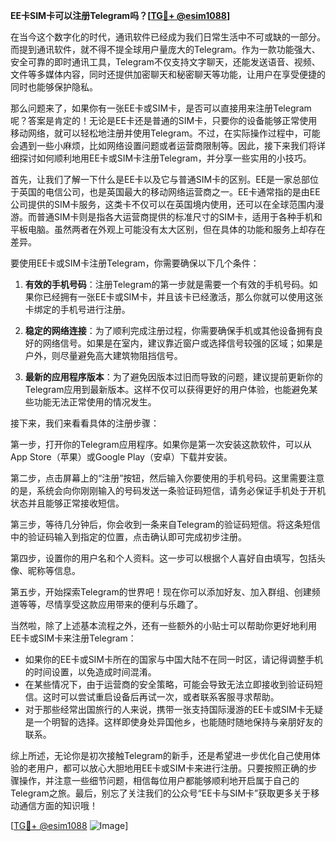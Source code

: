 **EE卡SIM卡可以注册Telegram吗？[[TG💪+ @esim1088](https://t.me/s/esim1088)]**

在当今这个数字化的时代，通讯软件已经成为我们日常生活中不可或缺的一部分。而提到通讯软件，就不得不提全球用户量庞大的Telegram。作为一款功能强大、安全可靠的即时通讯工具，Telegram不仅支持文字聊天，还能发送语音、视频、文件等多媒体内容，同时还提供加密聊天和秘密聊天等功能，让用户在享受便捷的同时也能够保护隐私。

那么问题来了，如果你有一张EE卡或SIM卡，是否可以直接用来注册Telegram呢？答案是肯定的！无论是EE卡还是普通的SIM卡，只要你的设备能够正常使用移动网络，就可以轻松地注册并使用Telegram。不过，在实际操作过程中，可能会遇到一些小麻烦，比如网络设置问题或者运营商限制等。因此，接下来我们将详细探讨如何顺利地用EE卡或SIM卡注册Telegram，并分享一些实用的小技巧。

首先，让我们了解一下什么是EE卡以及它与普通SIM卡的区别。EE是一家总部位于英国的电信公司，也是英国最大的移动网络运营商之一。EE卡通常指的是由EE公司提供的SIM卡服务，这类卡不仅可以在英国境内使用，还可以在全球范围内漫游。而普通SIM卡则是指各大运营商提供的标准尺寸的SIM卡，适用于各种手机和平板电脑。虽然两者在外观上可能没有太大区别，但在具体的功能和服务上却存在差异。

要使用EE卡或SIM卡注册Telegram，你需要确保以下几个条件：

1. **有效的手机号码**：注册Telegram的第一步就是需要一个有效的手机号码。如果你已经拥有一张EE卡或SIM卡，并且该卡已经激活，那么你就可以使用这张卡绑定的手机号进行注册。

2. **稳定的网络连接**：为了顺利完成注册过程，你需要确保手机或其他设备拥有良好的网络信号。如果是在室内，建议靠近窗户或选择信号较强的区域；如果是户外，则尽量避免高大建筑物阻挡信号。

3. **最新的应用程序版本**：为了避免因版本过旧而导致的问题，建议提前更新你的Telegram应用到最新版本。这样不仅可以获得更好的用户体验，也能避免某些功能无法正常使用的情况发生。

接下来，我们来看看具体的注册步骤：

第一步，打开你的Telegram应用程序。如果你是第一次安装这款软件，可以从App Store（苹果）或Google Play（安卓）下载并安装。

第二步，点击屏幕上的“注册”按钮，然后输入你要使用的手机号码。这里需要注意的是，系统会向你刚刚输入的号码发送一条验证码短信，请务必保证手机处于开机状态并且能够正常接收短信。

第三步，等待几分钟后，你会收到一条来自Telegram的验证码短信。将这条短信中的验证码输入到指定的位置，点击确认即可完成初步注册。

第四步，设置你的用户名和个人资料。这一步可以根据个人喜好自由填写，包括头像、昵称等信息。

第五步，开始探索Telegram的世界吧！现在你可以添加好友、加入群组、创建频道等等，尽情享受这款应用带来的便利与乐趣了。

当然啦，除了上述基本流程之外，还有一些额外的小贴士可以帮助你更好地利用EE卡或SIM卡来注册Telegram：

- 如果你的EE卡或SIM卡所在的国家与中国大陆不在同一时区，请记得调整手机的时间设置，以免造成时间混淆。
- 在某些情况下，由于运营商的安全策略，可能会导致无法立即接收到验证码短信。这时可以尝试重启设备后再试一次，或者联系客服寻求帮助。
- 对于那些经常出国旅行的人来说，携带一张支持国际漫游的EE卡或SIM卡无疑是一个明智的选择。这样即使身处异国他乡，也能随时随地保持与亲朋好友的联系。

综上所述，无论你是初次接触Telegram的新手，还是希望进一步优化自己使用体验的老用户，都可以放心大胆地用EE卡或SIM卡来进行注册。只要按照正确的步骤操作，并注意一些细节问题，相信每位用户都能够顺利地开启属于自己的Telegram之旅。最后，别忘了关注我们的公众号“EE卡与SIM卡”获取更多关于移动通信方面的知识哦！

[[TG💪+ @esim1088](https://t.me/s/esim1088) ![Image](https://i.postimg.cc/4NQfJmqS/Snipaste-2025-05-13-00-14-12.png)]